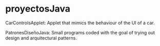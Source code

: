 # proyectosJava

CarControlsApplet: Applet that mimics the behaviour of the UI of a car.

PatronesDiseñoJava: Small programs coded with the goal of trying out design and arquitectural patterns.
